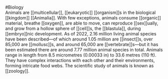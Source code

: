 #Biology  
Animals are [[multicellular]], [[eukaryotic]] [[organism]]s in the biological [[kingdom]] [[Animalia]]. With few exceptions, animals consume [[organic]] material, breathe [[oxygen]], are able to move, can reproduce [[sex]]ually, and grow from a hollow sphere of [[cell]]s, the [[blastula]], during [[embryo]]nic development. As of 2022, 2.16 million living animal species have been described—of which around 1.05 million are [[insect]]s, over 85,000 are [[mollusc]]s, and around 65,000 are [[vertebrate]]s—but it has been estimated there are around 7.77 million animal species in total. Animals range in length from 8.5 micrometres (0.00033 in) to 33.6 metres (110 ft). They have complex interactions with each other and their environments, forming intricate food webs. The scientific study of animals is known as [[zoology]].